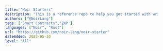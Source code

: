 ```yaml
---
title: "Noir Starters"
description: "This is a reference repo to help you get started with writing zero-knowledge circuits with Noir"
authors: ["@NoirLang"]
tags: ["Smart Contracts",'ZKP']
languages: ["Noir", "Rust"]
url: "https://github.com/noir-lang/noir-starter"
dateAdded: 2023-05-30
level: "All"
---
```

